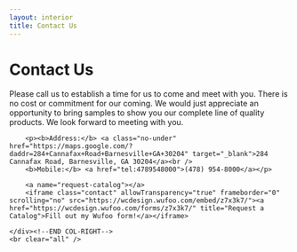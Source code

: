 ```yaml
---
layout: interior
title: Contact Us
---
```

<div id="canvas">
    <div id="col-left"></div><!--END COL-LEFT-->
    <div id="col-right">
        <h1>Contact Us</h1>
        <p>Please call us to establish a time for us to come and meet with you. There is no cost or commitment for our coming. We would just appreciate an opportunity to bring samples to show you our complete line of quality products. We look forward to meeting with you.</p>

        <p><b>Address:</b> <a class="no-under" href="https://maps.google.com/?daddr=284+Cannafax+Road+Barnesville+GA+30204" target="_blank">284 Cannafax Road, Barnesville, GA 30204</a><br />
        <b>Mobile:</b> <a href="tel:4789548000">(478) 954-8000</a></p>
        
        <a name="request-catalog"></a>
        <iframe class="contact" allowTransparency="true" frameborder="0" scrolling="no" src="https://wcdesign.wufoo.com/embed/z7x3k7/"><a href="https://wcdesign.wufoo.com/forms/z7x3k7/" title="Request a Catalog">Fill out my Wufoo form!</a></iframe>
        
    </div><!--END COL-RIGHT-->
    <br clear="all" />
</div><!--END CONTENT-->